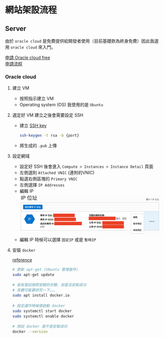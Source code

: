 # 網站架設流程

## Server

由於 `oracle cloud` 是免費提供給開發者使用（目前基礎款為終身免費）因此我選用 `oracle cloud` 來入門。

[申請 Oracle cloud free](https://www.oracle.com/tw/cloud/free/)  
[申請流程](https://zhujitips.com/1613)  

### Oracle cloud

1. 建立 VM
    - 按照指示建立 VM
    - Operating system (OS) 我使用的是 `Ubuntu`

2. 選定好 VM 建立之後會需要設定 SSH
    - 建立 [SSH key](/server/ssh.md)
        ```sh
        ssh-keygen -t rsa -b {port}
        ```
    - 將生成的 `.pub` 上傳

3. 設定網域
    - 設定好 SSH 後會進入 `Compute > Instances > Instance Detail` 頁面
    - 左側選則 `Attached VNIC` (連附的VNIC)
    - 點選右側區塊的 `Primary VNIC`
    - 左側選擇 `IP Addresses`
    - 編輯 IP
    ![編輯IP](./assets/img_ip.png)
    - 編輯 IP 時候可以選擇 `固定IP` 或是 `暫時IP`

4. 安裝 `docker`

    [reference](https://phoenixnap.com/kb/how-to-install-docker-on-ubuntu-18-04)

    ```sh
    # 更新 apt-get (Ubuntu 管理套件)
    sudo apt-get update

    # 我有嘗試按照官網的步驟，但是沒安裝成功
    # 具體可能要研究一下。。。
    sudo apt install docker.io

    # 設定運作時候便啟動 docker
    sudo systemctl start docker
    sudo systemctl enable docker

    # 測試 docker 是不是安裝成功
    docker --version
    ```

